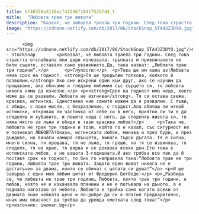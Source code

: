 ```yaml
---
title: bf48359a3116ecf42546f10417525fd4_t
mitle:  "Любовта трае три живота"
description: "Казват, че любовта траела три години. След това страстта отслабвала или дори изчезвала, тръпката и привличането не били същите, оставало само уважението.Да, така казват: „Любовта трае три години“. Глупости! Това ще им кажа аз!Любовта няма срок на годност. Тя ще продължи толкова, колкото й позволим. Ако сме искрени един към друг, ако се научим да …"
image: "https://cdnone.netlify.com/db/2017/06/StockSnap_5TA43Z3DYO.jpg"
---
```


          <img src="https://cdnone.netlify.com/db/2017/06/StockSnap_5TA43Z3DYO.jpg"/>Снимка - StockSnap        <p>Казват, че любовта траела три години. След това страстта отслабвала или дори изчезвала, тръпката и привличането не били същите, оставало само уважението.Да, така казват: „Любовта трае три години“.</p>      <p>Глупости!</p>  <p>Това ще им кажа аз!Любовта няма срок на годност. <strong>Тя ще продължи толкова, колкото й позволим.</strong> Ако сме искрени един към друг, ако се научим да прощаваме, ако обичаме и гледаме любимия със сърцето си, то любовта никога няма да изчезне.</p> <p><strong>Срок на годност има нещо, което може да се развали. Любовта не изгнива</strong>. Тя си остава свежа, красива, истинска. Единствено ние самите можем да я развалим. С лъжи, с обиди, с лоши мисли, с безразличие, с гордост.Ала обичаш ли някой истински, откриваш ли частичка от себе си в него, приятно ли ти е да споделяш и хубавите, и лошите неща с него, да споделяш живота си, то няма място за лъжи и обиди в тази красива любов!</p>     <p>Така че, любовта не трае три години и този, който го е казал, със сигурност не е познавал ЛЮБОВТА!Онази, истинската любов, минава и през бури, и през дъждове, но винаги намира слънцето, винаги търси дъгата. Тя е силна, много силна, тя прощава, тя не лъже, тя греши, но тя се извинява, тя споделя, тя не крие, тя вярва и се доказва всеки ден.Ето това е истинската любов, а не вашата 3-годишната.И ако трябва все пак да й поставя срок на годност, то бих го направила така:“Любовта трае не три години, любовта трае три живота. Защото един живот никога не е достатъчен за двама, които се обичат с цялата си душа!“</p> <p>И ще завърша с един мой любим цитат от Фредерик Бегбеде:</p> <p>„Разбира се, че любовта не трае три години… Любовта, която трае три години, е любов, която не е изкачвала планини и не е потъвала на дъното, а е паднала наготово от небето. Любовта е трайна само когато всеки от двамата знае нейната цена и по-добре да си е платил предварително, инак има опасност да трябва да урежда сметката след това!“</p> <p>източник: iwoman.bg</p>        